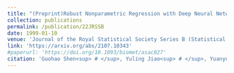 ```yaml
---
title: "(Preprint)Robust Nonparametric Regression with Deep Neural Networks"
collection: publications
permalink: /publication/22JRSSB
date: 1999-01-10
venue: 'Journal of the Royal Statistical Society Series B (Statistical Methodology)'
link: 'https://arxiv.org/abs/2107.10343'
#paperurl: 'https://doi.org/10.1093/biomet/asac027'
citation: 'Guohao Shen<sup> # </sup>, Yuling Jiao<sup> # </sup>, Yuanyuan Lin* and Jian Huang*. (2022). &quot;Robust Nonparametric Regression with Deep Neural Networks. &quot; <i>Major revision in Journal of the Royal Statistical Society Series B (Statistical Methodology).</i>'
---
```

